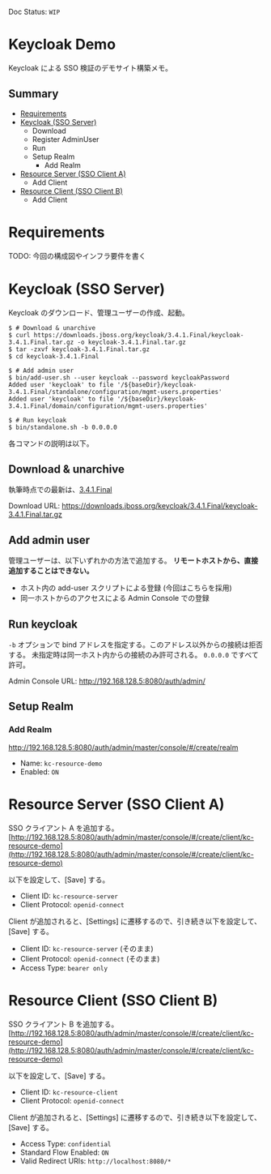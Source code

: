 Doc Status: `WIP`

# Keycloak Demo

Keycloak による SSO 検証のデモサイト構築メモ。

## Summary

- [Requirements](#requirements)
- [Keycloak (SSO Server)](#keycloak-sso-server)
  - Download
  - Register AdminUser
  - Run
  - Setup Realm
    - Add Realm
- [Resource Server (SSO Client A)](#resource-server-sso-client-a)
  - Add Client
- [Resource Client (SSO Client B)](#resource-client-sso-client-b)
  - Add Client

# Requirements

TODO: 今回の構成図やインフラ要件を書く

# Keycloak (SSO Server)

Keycloak のダウンロード、管理ユーザーの作成、起動。

```console
$ # Download & unarchive
$ curl https://downloads.jboss.org/keycloak/3.4.1.Final/keycloak-3.4.1.Final.tar.gz -o keycloak-3.4.1.Final.tar.gz
$ tar -zxvf keycloak-3.4.1.Final.tar.gz
$ cd keycloak-3.4.1.Final

$ # Add admin user
$ bin/add-user.sh --user keycloak --password keycloakPassword
Added user 'keycloak' to file '/${baseDir}/keycloak-3.4.1.Final/standalone/configuration/mgmt-users.properties'
Added user 'keycloak' to file '/${baseDir}/keycloak-3.4.1.Final/domain/configuration/mgmt-users.properties'

$ # Run keycloak
$ bin/standalone.sh -b 0.0.0.0
```

各コマンドの説明は以下。

## Download & unarchive

執筆時点での最新は、[3.4.1.Final](http://www.keycloak.org/archive/downloads-3.4.1.html)

Download URL:
https://downloads.jboss.org/keycloak/3.4.1.Final/keycloak-3.4.1.Final.tar.gz


## Add admin user

管理ユーザーは、以下いずれかの方法で追加する。
__リモートホストから、直接追加することはできない。__

- ホスト内の add-user スクリプトによる登録 (今回はこちらを採用)
- 同一ホストからのアクセスによる Admin Console での登録

## Run keycloak

`-b` オプションで bind アドレスを指定する。このアドレス以外からの接続は拒否する。
未指定時は同一ホスト内からの接続のみ許可される。
`0.0.0.0` ですべて許可。

Admin Console URL:
http://192.168.128.5:8080/auth/admin/


## Setup Realm

### Add Realm

http://192.168.128.5:8080/auth/admin/master/console/#/create/realm

- Name: `kc-resource-demo`
- Enabled: `ON`

# Resource Server (SSO Client A)

SSO クライアント A を追加する。<br>
[http://192.168.128.5:8080/auth/admin/master/console/#/create/client/kc-resource-demo](http://192.168.128.5:8080/auth/admin/master/console/#/create/client/kc-resource-demo)

以下を設定して、[Save] する。

- Client ID: `kc-resource-server`
- Client Protocol: `openid-connect`

Client が追加されると、[Settings] に遷移するので、引き続き以下を設定して、[Save] する。

- Client ID: `kc-resource-server` (そのまま)
- Client Protocol: `openid-connect` (そのまま)
- Access Type: `bearer only`

# Resource Client (SSO Client B)

SSO クライアント B を追加する。<br>
[http://192.168.128.5:8080/auth/admin/master/console/#/create/client/kc-resource-demo](http://192.168.128.5:8080/auth/admin/master/console/#/create/client/kc-resource-demo)

以下を設定して、[Save] する。

- Client ID: `kc-resource-client`
- Client Protocol: `openid-connect`

Client が追加されると、[Settings] に遷移するので、引き続き以下を設定して、[Save] する。

- Access Type: `confidential`
- Standard Flow Enabled: `ON`
- Valid Redirect URIs: `http://localhost:8080/*`

